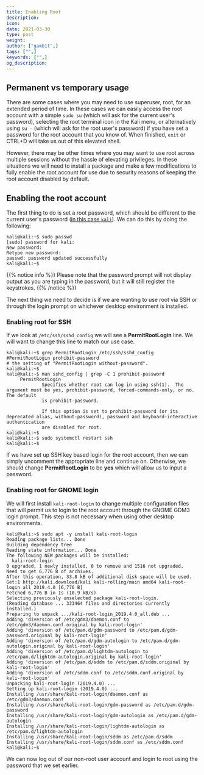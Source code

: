 ```yaml
---
title: Enabling Root
description:
icon:
date: 2021-03-30
type: post
weight:
author: ["gamb1t",]
tags: ["",]
keywords: ["",]
og_description:
---
```


## Permanent vs temporary usage

There are some cases where you may need to use superuser, root, for an extended period of time. In these cases we can easily access the root account with a simple `sudo su` (which will ask for the current user's password), selecting the root terminal icon in the Kali menu, or alternatively using `su -` (which will ask for the root user's password) if you have set a password for the root account that you know of. When finished, `exit` or CTRL+D will take us out of this elevated shell.

However, there may be other times where you may want to use root across multiple sessions without the hassle of elevating privileges. In these situations we will need to install a package and make a few modifications to fully enable the root account for use due to security reasons of keeping the root account disabled by default.

## Enabling the root account

The first thing to do is set a root password, which should be different to the current user's password ([in this case `kali`](/docs/introduction/default-credentials/)). We can do this by doing the following:

```console
kali@kali:~$ sudo passwd
[sudo] password for kali:
New password:
Retype new password:
passwd: password updated successfully
kali@kali:~$
```

{{% notice info %}}
Please note that the password prompt will not display output as you are typing in the password, but it will still register the keystrokes.
{{% /notice %}}

The next thing we need to decide is if we are wanting to use root via SSH or through the login prompt on whichever desktop environment is installed.

### Enabling root for SSH

If we look at `/etc/ssh/sshd_config` we will see a **PermitRootLogin** line. We will want to change this line to match our use case.

```console
kali@kali:~$ grep PermitRootLogin /etc/ssh/sshd_config
#PermitRootLogin prohibit-password
# the setting of "PermitRootLogin without-password".
kali@kali:~$
kali@kali:~$ man sshd_config | grep -C 1 prohibit-password
     PermitRootLogin
             Specifies whether root can log in using ssh(1).  The argument must be yes, prohibit-password, forced-commands-only, or no.  The default
             is prohibit-password.

             If this option is set to prohibit-password (or its deprecated alias, without-password), password and keyboard-interactive authentication
             are disabled for root.
kali@kali:~$
kali@kali:~$ sudo systemctl restart ssh
kali@kali:~$
```

If we have set up SSH key based login for the root account, then we can simply uncomment the appropriate line and continue on. Otherwise, we should change **PermitRootLogin** to be **yes** which will allow us to input a password.

### Enabling root for GNOME login

We will first install `kali-root-login` to change multiple configuration files that will permit us to login to the root account through the GNOME GDM3 login prompt. This step is not necessary when using other desktop environments.

```console
kali@kali:~$ sudo apt -y install kali-root-login
Reading package lists... Done
Building dependency tree
Reading state information... Done
The following NEW packages will be installed:
  kali-root-login
0 upgraded, 1 newly installed, 0 to remove and 1516 not upgraded.
Need to get 6,776 B of archives.
After this operation, 33.8 kB of additional disk space will be used.
Get:1 http://kali.download/kali kali-rolling/main amd64 kali-root-login all 2019.4.0 [6,776 B]
Fetched 6,776 B in 1s (10.9 kB/s)
Selecting previously unselected package kali-root-login.
(Reading database ... 333464 files and directories currently installed.)
Preparing to unpack .../kali-root-login_2019.4.0_all.deb ...
Adding 'diversion of /etc/gdm3/daemon.conf to /etc/gdm3/daemon.conf.original by kali-root-login'
Adding 'diversion of /etc/pam.d/gdm-password to /etc/pam.d/gdm-password.original by kali-root-login'
Adding 'diversion of /etc/pam.d/gdm-autologin to /etc/pam.d/gdm-autologin.original by kali-root-login'
Adding 'diversion of /etc/pam.d/lightdm-autologin to /etc/pam.d/lightdm-autologin.original by kali-root-login'
Adding 'diversion of /etc/pam.d/sddm to /etc/pam.d/sddm.original by kali-root-login'
Adding 'diversion of /etc/sddm.conf to /etc/sddm.conf.original by kali-root-login'
Unpacking kali-root-login (2019.4.0) ...
Setting up kali-root-login (2019.4.0) ...
Installing /usr/share/kali-root-login/daemon.conf as /etc/gdm3/daemon.conf
Installing /usr/share/kali-root-login/gdm-password as /etc/pam.d/gdm-password
Installing /usr/share/kali-root-login/gdm-autologin as /etc/pam.d/gdm-autologin
Installing /usr/share/kali-root-login/lightdm-autologin as /etc/pam.d/lightdm-autologin
Installing /usr/share/kali-root-login/sddm as /etc/pam.d/sddm
Installing /usr/share/kali-root-login/sddm.conf as /etc/sddm.conf
kali@kali:~$
```

We can now log out of our non-root user account and login to root using the password that we set earlier.